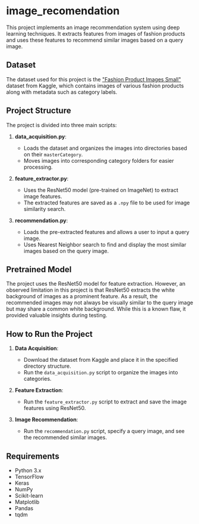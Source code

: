 # image_recomendation 

This project implements an image recommendation system using deep learning techniques. It extracts features from images of fashion products and uses these features to recommend similar images based on a query image.

## Dataset

The dataset used for this project is the ["Fashion Product Images Small"](https://www.kaggle.com/datasets/paramaggarwal/fashion-product-images-small) dataset from Kaggle, which contains images of various fashion products along with metadata such as category labels.

## Project Structure

The project is divided into three main scripts:

1. **data_acquisition.py**: 
   - Loads the dataset and organizes the images into directories based on their `masterCategory`.
   - Moves images into corresponding category folders for easier processing.

2. **feature_extractor.py**: 
   - Uses the ResNet50 model (pre-trained on ImageNet) to extract image features.
   - The extracted features are saved as a `.npy` file to be used for image similarity search.

3. **recommendation.py**: 
   - Loads the pre-extracted features and allows a user to input a query image.
   - Uses Nearest Neighbor search to find and display the most similar images based on the query image.

## Pretrained Model

The project uses the ResNet50 model for feature extraction. However, an observed limitation in this project is that ResNet50 extracts the white background of images as a prominent feature. As a result, the recommended images may not always be visually similar to the query image but may share a common white background. While this is a known flaw, it provided valuable insights during testing.

## How to Run the Project

1. **Data Acquisition**:
   - Download the dataset from Kaggle and place it in the specified directory structure.
   - Run the `data_acquisition.py` script to organize the images into categories.

2. **Feature Extraction**:
   - Run the `feature_extractor.py` script to extract and save the image features using ResNet50.

3. **Image Recommendation**:
   - Run the `recommendation.py` script, specify a query image, and see the recommended similar images.

## Requirements

- Python 3.x
- TensorFlow
- Keras
- NumPy
- Scikit-learn
- Matplotlib
- Pandas
- tqdm
